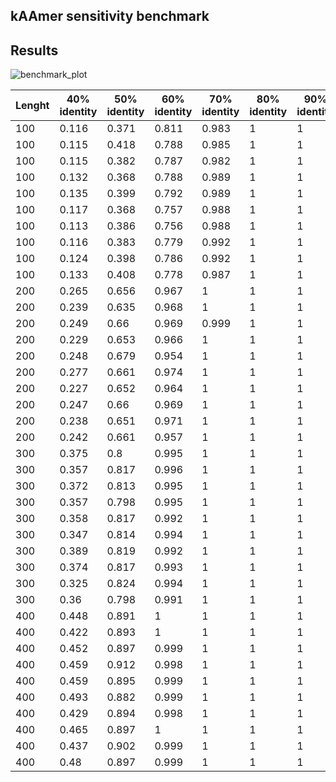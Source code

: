 ## kAAmer sensitivity benchmark


## Results


![benchmark_plot](./results/protein_sensitivity_benchmark.png)

| Lenght                 | 40% identity   | 50% identity   | 60% identity  | 70% identity   | 80% identity   | 90% identity |
|------------------------|----------------|----------------|---------------|----------------|----------------|--------------|
|                    100 |          0.116 |          0.371 |         0.811 |          0.983 |              1 |            1 |
|                    100 |          0.115 |          0.418 |         0.788 |          0.985 |              1 |            1 |
|                    100 |          0.115 |          0.382 |         0.787 |          0.982 |              1 |            1 |
|                    100 |          0.132 |          0.368 |         0.788 |          0.989 |              1 |            1 |
|                    100 |          0.135 |          0.399 |         0.792 |          0.989 |              1 |            1 |
|                    100 |          0.117 |          0.368 |         0.757 |          0.988 |              1 |            1 |
|                    100 |          0.113 |          0.386 |         0.756 |          0.988 |              1 |            1 |
|                    100 |          0.116 |          0.383 |         0.779 |          0.992 |              1 |            1 |
|                    100 |          0.124 |          0.398 |         0.786 |          0.992 |              1 |            1 |
|                    100 |          0.133 |          0.408 |         0.778 |          0.987 |              1 |            1 |
|                    200 |          0.265 |          0.656 |         0.967 |              1 |              1 |            1 |
|                    200 |          0.239 |          0.635 |         0.968 |              1 |              1 |            1 |
|                    200 |          0.249 |           0.66 |         0.969 |          0.999 |              1 |            1 |
|                    200 |          0.229 |          0.653 |         0.966 |              1 |              1 |            1 |
|                    200 |          0.248 |          0.679 |         0.954 |              1 |              1 |            1 |
|                    200 |          0.277 |          0.661 |         0.974 |              1 |              1 |            1 |
|                    200 |          0.227 |          0.652 |         0.964 |              1 |              1 |            1 |
|                    200 |          0.247 |           0.66 |         0.969 |              1 |              1 |            1 |
|                    200 |          0.238 |          0.651 |         0.971 |              1 |              1 |            1 |
|                    200 |          0.242 |          0.661 |         0.957 |              1 |              1 |            1 |
|                    300 |          0.375 |            0.8 |         0.995 |              1 |              1 |            1 |
|                    300 |          0.357 |          0.817 |         0.996 |              1 |              1 |            1 |
|                    300 |          0.372 |          0.813 |         0.995 |              1 |              1 |            1 |
|                    300 |          0.357 |          0.798 |         0.995 |              1 |              1 |            1 |
|                    300 |          0.358 |          0.817 |         0.992 |              1 |              1 |            1 |
|                    300 |          0.347 |          0.814 |         0.994 |              1 |              1 |            1 |
|                    300 |          0.389 |          0.819 |         0.992 |              1 |              1 |            1 |
|                    300 |          0.374 |          0.817 |         0.993 |              1 |              1 |            1 |
|                    300 |          0.325 |          0.824 |         0.994 |              1 |              1 |            1 |
|                    300 |           0.36 |          0.798 |         0.991 |              1 |              1 |            1 |
|                    400 |          0.448 |          0.891 |             1 |              1 |              1 |            1 |
|                    400 |          0.422 |          0.893 |             1 |              1 |              1 |            1 |
|                    400 |          0.452 |          0.897 |         0.999 |              1 |              1 |            1 |
|                    400 |          0.459 |          0.912 |         0.998 |              1 |              1 |            1 |
|                    400 |          0.459 |          0.895 |         0.999 |              1 |              1 |            1 |
|                    400 |          0.493 |          0.882 |         0.999 |              1 |              1 |            1 |
|                    400 |          0.429 |          0.894 |         0.998 |              1 |              1 |            1 |
|                    400 |          0.465 |          0.897 |             1 |              1 |              1 |            1 |
|                    400 |          0.437 |          0.902 |         0.999 |              1 |              1 |            1 |
|                    400 |           0.48 |          0.897 |         0.999 |              1 |              1 |            1 |
